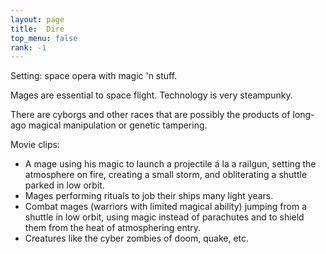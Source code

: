 ```yaml
---
layout: page
title:  Dire
top_menu: false
rank: -1
---
```


Setting: space opera with magic 'n stuff.

Mages are essential to space flight. Technology is very steampunky.

There are cyborgs and other races that are possibly the products of
long-ago magical manipulation or genetic tampering.

Movie clips:

* A mage using his magic to launch a projectile á la a railgun,
  setting the atmosphere on fire, creating a small storm, and obliterating
  a shuttle parked in low orbit.
* Mages performing rituals to job their ships many light years.
* Combat mages (warriors with limited magical ability) jumping
  from a shuttle in low orbit, using magic instead of parachutes
  and to shield them from the heat of atmosphering entry.
* Creatures like the cyber zombies of doom, quake, etc.
